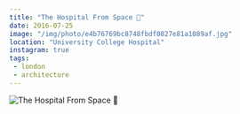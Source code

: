 ```yaml
---
title: "The Hospital From Space 💉"
date: 2016-07-25
image: "/img/photo/e4b76769bc8748fbdf0827e81a1089af.jpg"
location: "University College Hospital"
instagram: true
tags:
 - london
 - architecture
---
```


![The Hospital From Space 💉](/img/photo/e4b76769bc8748fbdf0827e81a1089af.jpg)
